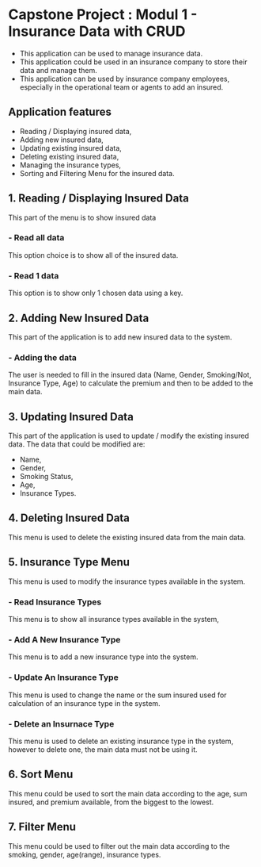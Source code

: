 # Capstone Project : Modul 1 - Insurance Data with CRUD
- This application can be used to manage insurance data.
- This application could be used in an insurance company to store their data and manage them.
- This application can be used by insurance company employees, especially in the operational team or agents to add an insured.

## Application features
- Reading / Displaying insured data,
- Adding new insured data,
- Updating existing insured data,
- Deleting existing insured data,
- Managing the insurance types,
- Sorting and Filtering Menu for the insured data.

## 1. Reading / Displaying Insured Data
This part of the menu is to show insured data

### - Read all data
This option choice is to show all of the insured data.

### - Read 1 data
This option is to show only 1 chosen data using a key.

## 2. Adding New Insured Data
This part of the application is to add new insured data to the system.

### - Adding the data
The user is needed to fill in the insured data (Name, Gender, Smoking/Not, Insurance Type, Age) to calculate the premium and then to be added to the main data.

## 3. Updating Insured Data
This part of the application is used to update / modify the existing insured data. The data that could be modified are:
- Name,
- Gender,
- Smoking Status,
- Age,
- Insurance Types.

## 4. Deleting Insured Data
This menu is used to delete the existing insured data from the main data.

## 5. Insurance Type Menu
This menu is used to modify the insurance types available in the system.

### - Read Insurance Types
This menu is to show all insurance types available in the system,

### - Add A New Insurance Type
This menu is to add a new insurance type into the system.

### - Update An Insurance Type
This menu is used to change the name or the sum insured used for calculation of an insurance type in the system.

### - Delete an Insurnace Type
This menu is used to delete an existing insurance type in the system, however to delete one, the main data must not be using it.

## 6. Sort Menu
This menu could be used to sort the main data according to the age, sum insured, and premium available, from the biggest to the lowest.

## 7. Filter Menu
This menu could be used to filter out the main data according to the smoking, gender, age(range), insurance types.





